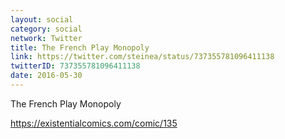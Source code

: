 ```yaml
---
layout: social
category: social
network: Twitter
title: The French Play Monopoly
link: https://twitter.com/steinea/status/737355781096411138
twitterID: 737355781096411138
date: 2016-05-30
---
```


The French Play Monopoly

<https://existentialcomics.com/comic/135>
